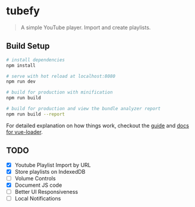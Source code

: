 # tubefy

> A simple YouTube player. Import and create playlists.

## Build Setup

``` bash
# install dependencies
npm install

# serve with hot reload at localhost:8080
npm run dev

# build for production with minification
npm run build

# build for production and view the bundle analyzer report
npm run build --report
```

For detailed explanation on how things work, checkout the [guide](http://vuejs-templates.github.io/webpack/) and [docs for vue-loader](http://vuejs.github.io/vue-loader).

## TODO
- [x] Youtube Playlist Import by URL
- [x] Store playlists on IndexedDB
- [ ] Volume Controls
- [x] Document JS code
- [ ] Better UI Responsiveness
- [ ] Local Notifications
